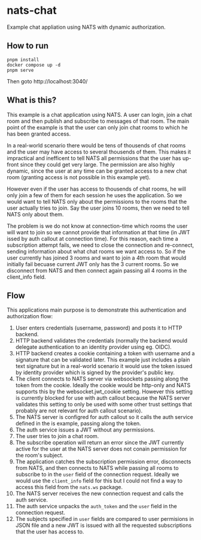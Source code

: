 # nats-chat

Example chat appliation using NATS with dynamic authorization.

## How to run

```
pnpm install
docker compose up -d
pnpm serve
```

Then goto http://localhost:3040/

## What is this?

This example is a chat application using NATS.
A user can login, join a chat room and then publish and subscribe to messages of that room.
The main point of the example is that the user can only join chat rooms to which he has been granted access.

In a real-world scenario there would be tens of thousends of chat rooms and the user may have access to several thousends of them.
This makes it impractical and inefficent to tell NATS all permissions that the user has up-front since they could get very large.
The permission are also highly dynamic, since the user at any time can be granted access to a new chat room (granting access is not possible in this example yet).

However even if the user has access to thousends of chat rooms, he will only join a few of them for each session he uses the application.
So we would want to tell NATS only about the permissions to the rooms that the user actually tries to join.
Say the user joins 10 rooms, then we need to tell NATS only about them.

The problem is we do not know at connection-time which rooms the user will want to join so we cannot provide that information at that time (in JWT issed by auth callout at connection time).
For this reason, each time a subscription attempt fails, we need to close the connection and re-connect, sending information about what chat rooms we want access to.
So if the user currently has joined 3 rooms and want to join a 4th room that would initially fail becuase current JWT only has the 3 current rooms.
So we disconnect from NATS and then connect again passing all 4 rooms in the client_info field.

## Flow

This applications main purpose is to demonstrate this authentication and authorization flow:

1. User enters credentials (username, password) and posts it to HTTP backend.
2. HTTP backend validates the credentials (normally the backend would delegate authentication to an identity provider using eg. OIDC).
3. HTTP backend creates a cookie containing a token with username and a signature that can be validated later. This example just includes a plain text signature but in a real-world scenario it would use the token issued by identity provider which is signed by the provider's public key.
4. The client connects to NATS server via websockets passing along the token from the cookie. Ideally the cookie would be http-only and NATS supports this by the websocket.jwt_cookie setting. However this setting is currently blocked for use with auth callout because the NATS server validates this setting to only be used with some other trust settings that probably are not relevant for auth callout scenario).
5. The NATS server is configred for auth callout so it calls the auth service defined in the is example, passing along the token.
6. The auth service issues a JWT without any permissions.
7. The user tries to join a chat room.
8. The subscribe operation will return an error since the JWT currently active for the user at the NATS server does not conain permission for the room's subject.
9. The application catches the subscription permission error, disconnects from NATS, and then connects to NATS while passing all rooms to subscribe to in the `user` field of the connection request. Ideally we would use the `client_info` field for this but I could not find a way to access this field from the `nats.ws` package.
10. The NATS server receives the new connection request and calls the auth service.
11. The auth service unpacks the `auth_token` and the `user` field in the connection request.
12. The subjects specified in `user` fields are compared to user permisions in JSON file and a new JWT is issued with all the requested subscriptions that the user has access to.
